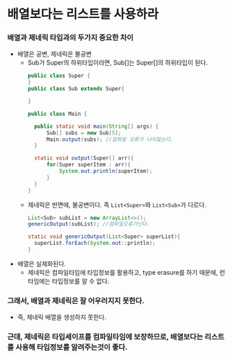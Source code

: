 # 배열보다는 리스트를 사용하라

### 배열과 제네릭 타입과의 두가지 중요한 차이
+ 배열은 공변, 제네릭은 불공변
  + Sub가 Super의 하위타입이라면, Sub[]는 Super[]의 하위타입이 된다.
    ```java
    public class Super {
    }
    public class Sub extends Super{

    }
  
    public class Main {

      public static void main(String[] args) {
          Sub[] subs = new Sub[5];
          Main.output(subs); //컴파일 오류가 나지않는다.
      }

      static void output(Super[] arr){
          for(Super superItem : arr){
              System.out.println(superItem);
          }
      }
    }
  
    ```
  + 제네릭은 반면에, 불공변이다. 즉 `List<Super>`와 `List<Sub>`가 다르다.
    ```java
    List<Sub> subList = new ArrayList<>();
    genericOutput(subList); //컴파일오류가난다.
  
    static void genericOutput(List<Super> superList){
      superList.forEach(System.out::println);
    }
    ```
+ 배열은 실체화된다.
  + 제네릭은 컴파일타임에 타입정보를 활용하고, type erasure를 하기 때문에, 런타임에는 타입정보를 알 수 없다.

### 그래서, 배열과 제네릭은 잘 어우러지지 못한다.
+ 즉, 제네릭 배열을 생성하지 못한다.

### 근데, 제네릭은 타입세이프를 컴파일타임에 보장하므로, 배열보다는 리스트를 사용해 타입정보를 알려주는것이 좋다.